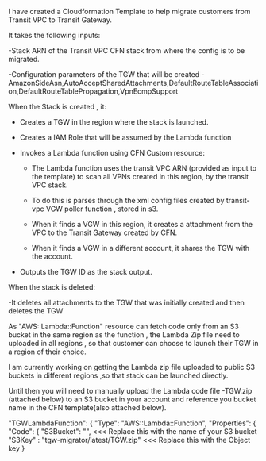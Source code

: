 
I have created a Cloudformation Template to help migrate customers from Transit VPC to Transit Gateway.

It takes the following inputs:

-Stack ARN of the Transit VPC CFN  stack from where the config is to be migrated.

-Configuration parameters of the TGW that will be created - AmazonSideAsn,AutoAcceptSharedAttachments,DefaultRouteTableAssociation,DefaultRouteTablePropagation,VpnEcmpSupport

When the Stack is created , it:

- Creates a TGW in the region where the stack is launched.

- Creates a IAM Role that will be assumed by the Lambda function

- Invokes a Lambda function using CFN Custom resource:

  - The Lambda function uses the transit VPC ARN (provided as input to the template) to scan all VPNs created in this region, by the transit VPC stack.
  
  - To do this is parses through the xml config files created by transit-vpc VGW poller function , stored in s3.
  
  - When it finds a VGW in this region, it creates a attachment from the VPC to the Transit Gateway created by CFN.
  
  - When it finds a VGW in a different account, it shares the TGW with the account.
  
- Outputs the TGW ID as the stack output.

When the stack is deleted:

  -It deletes all attachments to the TGW that was initially created and then deletes the TGW

As "AWS::Lambda::Function" resource can fetch code only from an S3 bucket in the same region as the function , the Lambda Zip file need to uploaded in all regions , so that customer can choose to launch their TGW in a region of their choice.

I am currently working on getting the Lambda zip file uploaded to public S3 buckets in different regions ,so that stack can be launched directly.

Until then you will need to manually upload the Lambda code file -TGW.zip (attached below) to an S3 bucket in your account and reference you bucket name in the CFN template(also attached below).

"TGWLambdaFunction": {
  "Type": "AWS::Lambda::Function",
  "Properties": {
    "Code": {
        "S3Bucket": "<bucket-name>", <<< Replace this with the name of your S3 bucket
        "S3Key" : "tgw-migrator/latest/TGW.zip" <<< Replace this with the Object key
      }
